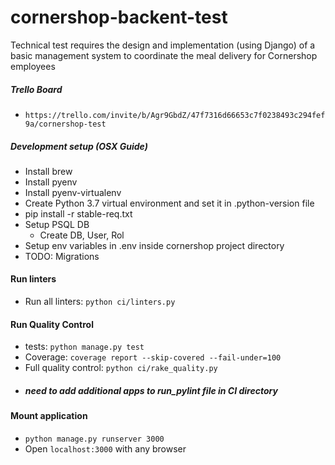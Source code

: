# cornershop-backent-test
Technical test requires the design and implementation (using Django) of a basic management system to coordinate the meal delivery for Cornershop employees

##### Trello Board
* `https://trello.com/invite/b/Agr9GbdZ/47f7316d66653c7f0238493c294fef9a/cornershop-test`

##### Development setup (OSX Guide)

* Install brew
* Install pyenv
* Install pyenv-virtualenv
* Create Python 3.7 virtual environment and set it in .python-version file
* pip install -r stable-req.txt
* Setup PSQL DB
   * Create DB, User, Rol
* Setup env variables in .env inside cornershop project directory
* TODO: Migrations

#### Run linters

* Run all linters: `python ci/linters.py`

#### Run Quality Control

* tests: `python manage.py test`
* Coverage: `coverage report --skip-covered --fail-under=100`
* Full quality control: `python ci/rake_quality.py`
* ##### need to add additional apps to run_pylint file in CI directory


#### Mount application
* `python manage.py runserver 3000`
* Open `localhost:3000` with any browser
